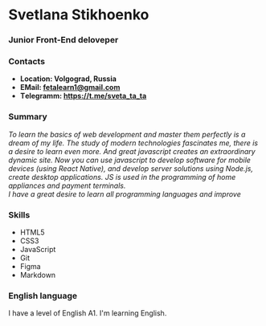 # Svetlana Stikhoenko

### Junior Front-End deloveper

### Contacts



* **Location: Volgograd, Russia**
* **EMail: fetalearn1@gmail.com**
* **Тelegramm: https://t.me/sveta_ta_ta**

### Summary

*To learn the basics of web development and master them perfectly is a dream of my life. The study of modern technologies fascinates me, there is a desire to learn even more.
And great javascript creates an extraordinary dynamic site. Now you can use javascript to develop software for mobile devices (using React Native), and develop server solutions using Node.js, create desktop applications. JS is used in the programming of home appliances and payment terminals.  
I have a great desire to learn all programming languages and improve*

### Skills

* HТML5
* CSS3
* JavaScript
* Git
* Figma
* Markdown

### English language

I have a level of English A1. I'm learning English.